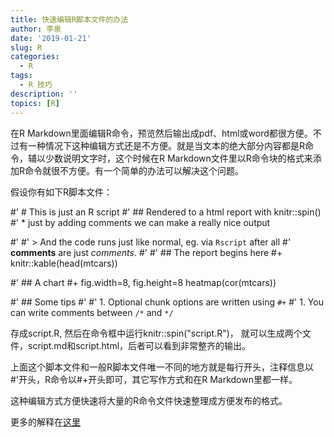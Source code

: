 ```yaml
---
title: 快速编辑R脚本文件的办法
author: 李泉
date: '2019-01-21'
slug: R
categories:
  - R
tags:
  - R 技巧
description: ''
topics: [R]
---
```


在R Markdown里面编辑R命令，预览然后输出成pdf、html或word都很方便。不过有一种情况下这种编辑方式还是不方便。就是当文本的绝大部分内容都是R命令，辅以少数说明文字时，这个时候在R Markdown文件里以R命令块的格式来添加R命令就很不方便。有一个简单的办法可以解决这个问题。

假设你有如下R脚本文件：

#' # This is just an R script
#' ## Rendered to a html report with knitr::spin()
#' * just by adding comments we can make a really nice output

#'
#' > And the code runs just like normal, eg. via `Rscript` after all
#' __comments__ are just *comments*.
#'
#' ## The report begins here
#+
knitr::kable(head(mtcars))

#' ## A chart
#+ fig.width=8, fig.height=8
heatmap(cor(mtcars))

#' ## Some tips
#'
#' 1. Optional chunk options are written using `#+`
#' 1. You can write comments between `/*` and `*/`


存成script.R, 然后在命令框中运行knitr::spin("script.R")， 就可以生成两个文件，script.md和script.html，后者可以看到非常整齐的输出。

上面这个脚本文件和一般R脚本文件唯一不同的地方就是每行开头，注释信息以#'开头，R命令以#+开头即可，其它写作方式和在R Markdown里都一样。

这种编辑方式方便快速将大量的R命令文件快速整理成方便发布的格式。

更多的解释在[这里](https://jozefhajnala.gitlab.io/r/r909-rmarkdown-tips/#creating-beautiful-multi-format-reports-directly-from-r-scripts)